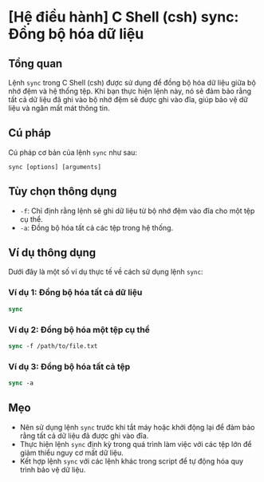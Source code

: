 # [Hệ điều hành] C Shell (csh) sync: Đồng bộ hóa dữ liệu

## Tổng quan
Lệnh `sync` trong C Shell (csh) được sử dụng để đồng bộ hóa dữ liệu giữa bộ nhớ đệm và hệ thống tệp. Khi bạn thực hiện lệnh này, nó sẽ đảm bảo rằng tất cả dữ liệu đã ghi vào bộ nhớ đệm sẽ được ghi vào đĩa, giúp bảo vệ dữ liệu và ngăn mất mát thông tin.

## Cú pháp
Cú pháp cơ bản của lệnh `sync` như sau:
```
sync [options] [arguments]
```

## Tùy chọn thông dụng
- `-f`: Chỉ định rằng lệnh sẽ ghi dữ liệu từ bộ nhớ đệm vào đĩa cho một tệp cụ thể.
- `-a`: Đồng bộ hóa tất cả các tệp trong hệ thống.

## Ví dụ thông dụng
Dưới đây là một số ví dụ thực tế về cách sử dụng lệnh `sync`:

### Ví dụ 1: Đồng bộ hóa tất cả dữ liệu
```csh
sync
```

### Ví dụ 2: Đồng bộ hóa một tệp cụ thể
```csh
sync -f /path/to/file.txt
```

### Ví dụ 3: Đồng bộ hóa tất cả tệp
```csh
sync -a
```

## Mẹo
- Nên sử dụng lệnh `sync` trước khi tắt máy hoặc khởi động lại để đảm bảo rằng tất cả dữ liệu đã được ghi vào đĩa.
- Thực hiện lệnh `sync` định kỳ trong quá trình làm việc với các tệp lớn để giảm thiểu nguy cơ mất dữ liệu.
- Kết hợp lệnh `sync` với các lệnh khác trong script để tự động hóa quy trình bảo vệ dữ liệu.
